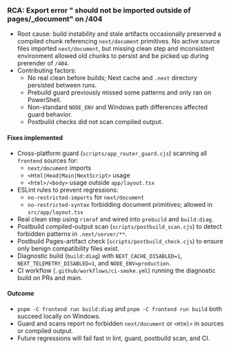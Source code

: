 ### RCA: Export error "<Html> should not be imported outside of pages/_document" on /404

- Root cause: build instability and stale artifacts occasionally preserved a compiled chunk referencing `next/document` primitives. No active source files imported `next/document`, but missing clean step and inconsistent environment allowed old chunks to persist and be picked up during prerender of `/404`.
- Contributing factors:
  - No real clean before builds; Next cache and `.next` directory persisted between runs.
  - Prebuild guard previously missed some patterns and only ran on PowerShell.
  - Non-standard `NODE_ENV` and Windows path differences affected guard behavior.
  - Postbuild checks did not scan compiled output.

#### Fixes implemented
- Cross-platform guard (`scripts/app_router_guard.cjs`) scanning all `frontend` sources for:
  - `next/document` imports
  - `<Html|Head|Main|NextScript>` usage
  - `<html>/<body>` usage outside `app/layout.tsx`
- ESLint rules to prevent regressions:
  - `no-restricted-imports` for `next/document`
  - `no-restricted-syntax` forbidding document primitives; allowed in `src/app/layout.tsx`
- Real clean step using `rimraf` and wired into `prebuild` and `build:diag`.
- Postbuild compiled-output scan (`scripts/postbuild_scan.cjs`) to detect forbidden patterns in `.next/server/**`.
- Postbuild Pages-artifact check (`scripts/postbuild_check.cjs`) to ensure only benign compatibility files exist.
- Diagnostic build (`build:diag`) with `NEXT_CACHE_DISABLED=1`, `NEXT_TELEMETRY_DISABLED=1`, and `NODE_ENV=production`.
- CI workflow (`.github/workflows/ci-smoke.yml`) running the diagnostic build on PRs and main.

#### Outcome
- `pnpm -C frontend run build:diag` and `pnpm -C frontend run build` both succeed locally on Windows.
- Guard and scans report no forbidden `next/document` or `<Html>` in sources or compiled output.
- Future regressions will fail fast in lint, guard, postbuild scan, and CI.
